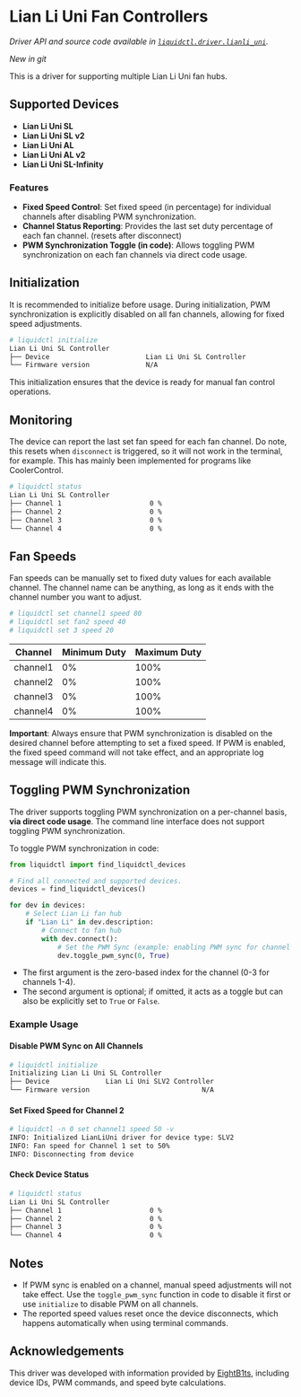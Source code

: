 
# Lian Li Uni Fan Controllers
_Driver API and source code available in [`liquidctl.driver.lianli_uni`](../liquidctl/driver/lianli_uni.py)._

_New in git_<br>

This is a driver for supporting multiple Lian Li Uni fan hubs.

## Supported Devices

- **Lian Li Uni SL**
- **Lian Li Uni SL v2**
- **Lian Li Uni AL**
- **Lian Li Uni AL v2**
- **Lian Li Uni SL-Infinity**

### Features

- **Fixed Speed Control**: Set fixed speed (in percentage) for individual channels after disabling PWM synchronization.
- **Channel Status Reporting**: Provides the last set duty percentage of each fan channel. (resets after disconnect)
- **PWM Synchronization Toggle (in code)**: Allows toggling PWM synchronization on each fan channels via direct code usage.

## Initialization

It is recommended to initialize before usage. During initialization, PWM synchronization is explicitly disabled on all fan channels, allowing for fixed speed adjustments.

```sh
# liquidctl initialize
Lian Li Uni SL Controller
├── Device                        Lian Li Uni SL Controller
└── Firmware version              N/A
```

This initialization ensures that the device is ready for manual fan control operations.

## Monitoring

The device can report the last set fan speed for each fan channel. Do note, this resets when `disconnect` is triggered, so it will not work in the terminal, for example.
This has mainly been implemented for programs like CoolerControl.

```sh
# liquidctl status
Lian Li Uni SL Controller
├── Channel 1                      0 %
├── Channel 2                      0 %
├── Channel 3                      0 %
└── Channel 4                      0 %
```

## Fan Speeds

Fan speeds can be manually set to fixed duty values for each available channel. The channel name can be anything, as long as it ends with the channel number you want to adjust.

```sh
# liquidctl set channel1 speed 80
# liquidctl set fan2 speed 40
# liquidctl set 3 speed 20
```

| Channel  | Minimum Duty | Maximum Duty |
|----------|--------------|--------------|
| channel1 | 0%           | 100%         |
| channel2 | 0%           | 100%         |
| channel3 | 0%           | 100%         |
| channel4 | 0%           | 100%         |

**Important**: Always ensure that PWM synchronization is disabled on the desired channel before attempting to set a fixed speed. If PWM is enabled, the fixed speed command will not take effect, and an appropriate log message will indicate this.

## Toggling PWM Synchronization

The driver supports toggling PWM synchronization on a per-channel basis, **via direct code usage**. The command line interface does not support toggling PWM synchronization.

To toggle PWM synchronization in code:

```python
from liquidctl import find_liquidctl_devices

# Find all connected and supported devices.
devices = find_liquidctl_devices()

for dev in devices:
    # Select Lian Li fan hub
    if "Lian Li" in dev.description:
        # Connect to fan hub
        with dev.connect():
            # Set the PWM Sync (example: enabling PWM sync for channel 0)
            dev.toggle_pwm_sync(0, True)
```

- The first argument is the zero-based index for the channel (0-3 for channels 1-4).
- The second argument is optional; if omitted, it acts as a toggle but can also be explicitly set to `True` or `False`.

### Example Usage

#### Disable PWM Sync on All Channels

```sh
# liquidctl initialize
Initializing Lian Li Uni SL Controller
├── Device              Lian Li Uni SLV2 Controller  
└── Firmware version                            N/A
```

#### Set Fixed Speed for Channel 2

```sh
# liquidctl -n 0 set channel1 speed 50 -v
INFO: Initialized LianLiUni driver for device type: SLV2
INFO: Fan speed for Channel 1 set to 50%
INFO: Disconnecting from device
```

#### Check Device Status

```sh
# liquidctl status
Lian Li Uni SL Controller
├── Channel 1                      0 %
├── Channel 2                      0 %
├── Channel 3                      0 %
└── Channel 4                      0 %
```

## Notes

- If PWM sync is enabled on a channel, manual speed adjustments will not take effect. Use the `toggle_pwm_sync` function in code to disable it first or use `initialize` to disable PWM on all channels.
- The reported speed values reset once the device disconnects, which happens automatically when using terminal commands.

## Acknowledgements

This driver was developed with information provided by [EightB1ts](https://github.com/EightB1ts), including device IDs, PWM commands, and speed byte calculations.

